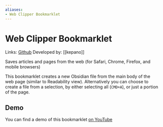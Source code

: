 ```yaml
---
aliases:
- Web Clipper Bookmarklet
---
```


# Web Clipper Bookmarklet

Links: [Github](https://gist.github.com/kepano/90c05f162c37cf730abb8ff027987ca3)
Developed by: [[kepano]]

Saves articles and pages from the web (for Safari, Chrome, Firefox, and mobile browsers)

This bookmarklet creates a new Obsidian file from the main body of the web page (similar to Readability view). Alternatively you can choose to create a file from a selection, by either selecting all (`CMD+A`), or just a portion of the page.

## Demo
You can find a demo of this bookmarklet [on YouTube](https://www.youtube.com/watch?v=Vy1MdjickAI)

